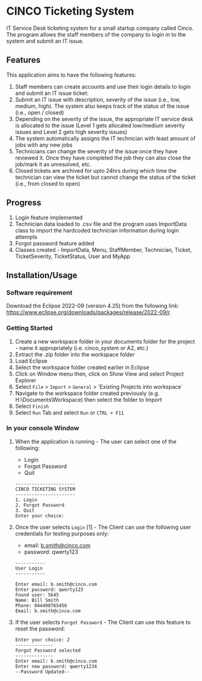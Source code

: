 
# CINCO Ticketing System

IT Service Desk ticketing system for a small startup company called Cinco. The program allows the staff members of the company to login in to the system and submit an IT issue.

## Features
This application aims to have the following features:
1. Staff members can create accounts and use their login details to login and submit an IT issue ticket:
2. Submit an IT issue with description, severity of the issue (i.e., low, medium, high). The system also keeps track of the status of the issue (i.e., open / closed)
3. Depending on the severity of the issue, the appropriate IT service desk is allocated to the issue (Level 1 gets allocated low/medium severity issues and Level 2 gets high severity issues)
4. The system automatically assigns the IT technician with least amount of jobs with any new jobs
5. Technicians can change the severity of the issue once they have reviewed it. Once they have completed the job they can also close the job/mark it as unresolved, etc. 
6. Closed tickets are archived for upto 24hrs during which time the technician can view the ticket but cannot change the status of the ticket (i.e., from closed to open)

## Progress
1. Login feature implemented
2. Technician data loaded to .csv file and the program uses ImportData class to import the hardcoded technician information during login attempts
3. Forgot password feature added
4. Classes created - ImportData, Menu, StaffMember, Technician, Ticket, TicketSeverity, TicketStatus, User and MyApp

## Installation/Usage

### Software requirement
Download the Eclipse 2022-09 (version 4.25) from the following link: https://www.eclipse.org/downloads/packages/release/2022-09/r

### Getting Started
1. Create a new workspace folder in your documents folder for the project - name it appropriately (i.e. cinco_system or A2, etc.)
2. Extract the .zip folder into the workspace folder
3. Load Eclipse
4. Select the workspace folder created earlier in Eclipse
5. Click on Window menu then, click on Show View and select Project Explorer
6. Select `File` > `Import` > `General` > 'Existing Projects into workspace`
7. Navigate to the workspace folder created previously (e.g. H:\Documents\Workspace) then select the folder to Import
8. Select `Finish`
9. Select `Run` Tab and select `Run` or `CTRL + F11`

### In your console Window
1. When the application is running - The user can select one of the following:
    - Login
    - Forgot Password
    - Quit
    
    ```
    ----------------------
    CINCO TICKETING SYSTEM
    ----------------------
    1. Login
    2. Forgot Password
    3. Quit
    Enter your choice:
    ```

2.  Once the user selects `Login` [1] - The Client can use the following user credentials for testing purposes only: 
    - email: b.smith@cinco.com
    - password: qwerty123
    
    ```
    -----------
    User Login 
    -----------

    Enter email: b.smith@cinco.com
    Enter password: qwerty123
    Found user: 5645
    Name: Bill Smith
    Phone: 044498765456
    Email: b.smith@cinco.com
    ```

3. If the user selects `Forgot Password` - The Client can use this feature to reset the password:

    ```
    Enter your choice: 2
    --------------
    Forgot Password selected
    --------------
    Enter email: b.smith@cinco.com
    Enter new password: qwerty1234
    --Password Updated--
    ```
